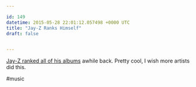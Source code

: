 ```yaml
---

id: 149
datetime: 2015-05-28 22:01:12.057498 +0000 UTC
title: "Jay-Z Ranks Himself"
draft: false


---
```


[Jay-Z ranked all of his albums](http://lifeandtimes.com/the-scoreboard) awhile back. Pretty cool, I wish more artists did this.

#music
